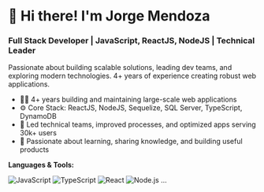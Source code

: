 # 👋 Hi there! I'm Jorge Mendoza
### Full Stack Developer | JavaScript, ReactJS, NodeJS | Technical Leader

Passionate about building scalable solutions, leading dev teams, and exploring modern technologies. 4+ years of experience creating robust web applications.


- 👨‍💻 4+ years building and maintaining large-scale web applications
- ⚙️ Core Stack: ReactJS, NodeJS, Sequelize, SQL Server, TypeScript, DynamoDB
- 🚀 Led technical teams, improved processes, and optimized apps serving 30k+ users
- 🧠 Passionate about learning, sharing knowledge, and building useful products


**Languages & Tools:**

![JavaScript](https://img.shields.io/badge/-JavaScript-black?style=flat-square&logo=javascript)
![TypeScript](https://img.shields.io/badge/-TypeScript-black?style=flat-square&logo=typescript)
![React](https://img.shields.io/badge/-React-black?style=flat-square&logo=react)
![Node.js](https://img.shields.io/badge/-Node.js-black?style=flat-square&logo=node.js)
...
